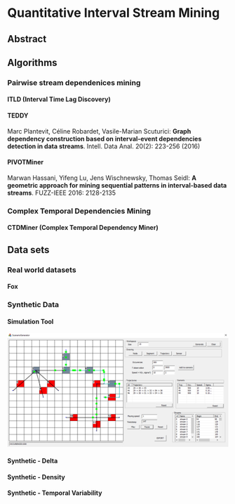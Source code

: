 # Quantitative Interval Stream Mining

## Abstract

## Algorithms 

### Pairwise stream dependenices mining

#### ITLD (Interval Time Lag Discovery)



#### TEDDY  
Marc Plantevit, Céline Robardet, Vasile-Marian Scuturici: 
**Graph dependency construction based on interval-event dependencies detection in data streams**. Intell. Data Anal. 20(2): 223-256 (2016)

#### PIVOTMiner  
Marwan Hassani, Yifeng Lu, Jens Wischnewsky, Thomas Seidl: 
**A geometric approach for mining sequential patterns in interval-based data streams**. FUZZ-IEEE 2016: 2128-2135

### Complex Temporal Dependencies Mining

#### CTDMiner (Complex Temporal Dependency Miner)


## Data sets
### Real world datasets
#### Fox

### Synthetic Data
#### Simulation Tool 
![Alt text](resources/img/generator_screenshot.PNG)  
#### Synthetic - Delta

#### Synthetic - Density

#### Synthetic - Temporal Variability



